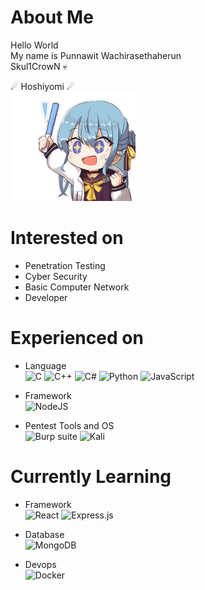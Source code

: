About Me
=============
Hello World  
My name is Punnawit Wachirasethaherun  
Skul1CrowN 💀  

☄ Hoshiyomi ☄  
<a href="https://www.youtube.com/channel/UC5CwaMl1eIgY8h02uZw7u8A">
  <img src="suisei_motioning.gif" alt="Hoshimachi Suisei" width="200" height="175">
</a>

Interested on
=============
- Penetration Testing  
- Cyber Security  
- Basic Computer Network
- Developer

Experienced on
=============  
- Language  
![C](https://img.shields.io/badge/c-%2300599C.svg?style=for-the-badge&logo=c&logoColor=white)
![C++](https://img.shields.io/badge/c++-%2300599C.svg?style=for-the-badge&logo=c%2B%2B&logoColor=white)
![C#](https://img.shields.io/badge/c%23-%23239120.svg?style=for-the-badge&logo=c-sharp&logoColor=white)
![Python](https://img.shields.io/badge/python-3670A0?style=for-the-badge&logo=python&logoColor=ffdd54)
![JavaScript](https://img.shields.io/badge/javascript-%23323330.svg?style=for-the-badge&logo=javascript&logoColor=%23F7DF1E)

- Framework  
![NodeJS](https://img.shields.io/badge/node.js-6DA55F?style=for-the-badge&logo=node.js&logoColor=white)

- Pentest Tools and OS  
![Burp suite](https://img.shields.io/badge/-Burp%20Suite-orange?style=for-the-badge)
![Kali](https://img.shields.io/badge/Kali-268BEE?style=for-the-badge&logo=kalilinux&logoColor=white)

Currently Learning
=============  
- Framework  
![React](https://img.shields.io/badge/react-%2320232a.svg?style=for-the-badge&logo=react&logoColor=%2361DAFB)
![Express.js](https://img.shields.io/badge/express.js-%23404d59.svg?style=for-the-badge&logo=express&logoColor=%2361DAFB)

- Database  
![MongoDB](https://img.shields.io/badge/MongoDB-%234ea94b.svg?style=for-the-badge&logo=mongodb&logoColor=white)

- Devops  
![Docker](https://img.shields.io/badge/docker-%230db7ed.svg?style=for-the-badge&logo=docker&logoColor=white)

